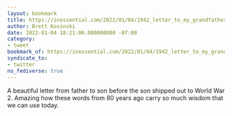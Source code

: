 ```yaml
---
layout: bookmark
title: https://inessential.com/2022/01/04/1942_letter_to_my_grandfather_from_his_father
author: Brett Kosinski
date: 2022-01-04 18:21:00.000000000 -07:00
category:
- tweet
bookmark_of: https://inessential.com/2022/01/04/1942_letter_to_my_grandfather_from_his_father
syndicate_to:
- twitter
no_fediverse: true
---
```

A beautiful letter from father to son before the son shipped out to World War 2. Amazing how these words from 80 years ago carry so much wisdom that we can use today.